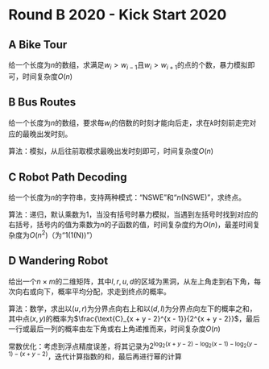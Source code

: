 # Round B 2020 - Kick Start 2020

## A Bike Tour

给一个长度为$n$的数组，求满足$w_i > w_{i - 1}$且$w_i > w_{i + 1}$的点的个数，暴力模拟即可，时间复杂度$O(n)$

## B Bus Routes

给一个长度为$n$的数组，要求每$w_i$的倍数的时刻才能向后走，求在$k$时刻前走完对应的最晚出发时刻。

算法：模拟，从后往前取模求最晚出发时刻即可，时间复杂度$O(n)$

## C Robot Path Decoding

给一个长度为$n$的字符串，支持两种模式：“$\text{NSWE}$”和“$n(\text{NSWE})$”，求终点。

算法：递归，默认乘数为$1$，当没有括号时暴力模拟，当遇到左括号时找到对应的右括号，括号内的值为乘数为$n$的子函数的值，时间复杂度约为$O(n)$，最差时间复杂度为$O(n^2)$（为“$1(1(\text{N}))$”）

## D Wandering Robot

给出一个$n \times m$的二维矩阵，其中$l, r, u, d$的区域为黑洞，从左上角走到右下角，每次向右或向下，概率平均分配，求走到终点的概率。

算法：数学，求出以$(u, r)$为分界点向右上和以$(d, l)$为分界点向左下的概率之和，其中点$(x, y)$的概率为$\frac{\text{C}_{x + y - 2}^{x - 1}}{2^{x + y - 2}}$，最后一行或最后一列的概率由左下角或右上角递推而来，时间复杂度$O(n)$

常数优化：考虑到浮点精度误差，将其记录为$2^{\log_2 (x + y - 2) - \log_2 (x - 1) - \log_2 (y - 1) - (x + y - 2)}$，迭代计算指数的和，最后再进行幂的计算
